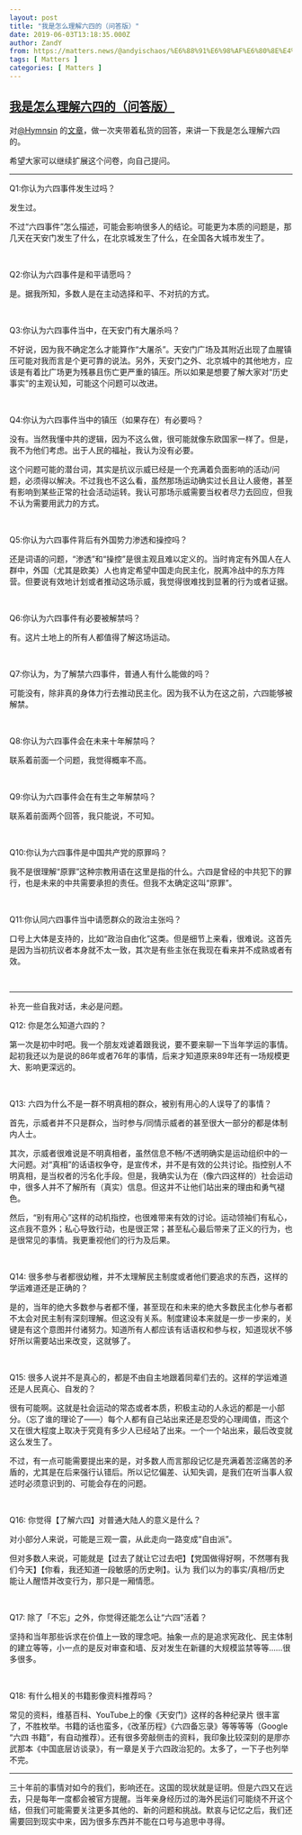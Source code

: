 ```yaml
---
layout: post
title: "我是怎么理解六四的（问答版）"
date: 2019-06-03T13:18:35.000Z
author: ZandY
from: https://matters.news/@andyischaos/%E6%88%91%E6%98%AF%E6%80%8E%E4%B9%88%E7%90%86%E8%A7%A3%E5%85%AD%E5%9B%9B%E7%9A%84-%E9%97%AE%E7%AD%94%E7%89%88-zdpuAq6PRe2B8oZf6KJXVwU9G7CKaWxhVUyxv4KuDbdPU3Bnd
tags: [ Matters ]
categories: [ Matters ]
---
```

<!--1559567915000-->
[我是怎么理解六四的（问答版）](https://matters.news/@andyischaos/%E6%88%91%E6%98%AF%E6%80%8E%E4%B9%88%E7%90%86%E8%A7%A3%E5%85%AD%E5%9B%9B%E7%9A%84-%E9%97%AE%E7%AD%94%E7%89%88-zdpuAq6PRe2B8oZf6KJXVwU9G7CKaWxhVUyxv4KuDbdPU3Bnd)
------

<div>
<p>对<a class="mention" href="https://matters.news/@lzybio" target="_blank" data-display-name="Hymnsin" data-user-name="lzybio" data-id="VXNlcjoyNjM0">﻿<span>@Hymnsin</span>﻿</a> 的<a href="https://matters.news/@lzybio/8-8-404-%E4%B8%8D%E5%8F%AF%E8%A7%A6%E7%A2%B0%E7%9A%84%E6%9C%AA%E8%A7%A3%E4%B9%8B%E8%B0%9C-zdpuB2U7s9TakfLN6YhuGmV2WKy7jChKZQQs984ENqgHuYj2u" target="_blank">文章</a>，做一次夹带着私货的回答，来讲一下我是怎么理解六四的。</p><p>希望大家可以继续扩展这个问卷，向自己提问。</p><hr><p>Q1:你认为六四事件发生过吗？</p><p>发生过。</p><p>不过“六四事件”怎么描述，可能会影响很多人的结论。可能更为本质的问题是，那几天在天安门发生了什么，在北京城发生了什么，在全国各大城市发生了。</p><p><br></p><p>Q2:你认为六四事件是和平请愿吗？</p><p>是。据我所知，多数人是在主动选择和平、不对抗的方式。</p><p><br></p><p>Q3:你认为六四事件当中，在天安门有大屠杀吗？</p><p>不好说，因为我不确定怎么才能算作“大屠杀”。天安门广场及其附近出现了血腥镇压可能对我而言是个更可靠的说法。另外，天安门之外、北京城中的其他地方，应该是有着比广场更为残暴且伤亡更严重的镇压。所以如果是想要了解大家对“历史事实”的主观认知，可能这个问题可以改进。</p><p><br></p><p>Q4:你认为六四事件当中的镇压（如果存在）有必要吗？</p><p>没有。当然我懂中共的逻辑，因为不这么做，很可能就像东欧国家一样了。但是，我不为他们考虑。出于人民的福祉，我认为没有必要。</p><p>这个问题可能的潜台词，其实是抗议示威已经是一个充满着负面影响的活动/问题，必须得以解决。不过我也不这么看，虽然那场运动确实过长且让人疲倦，甚至有影响到某些正常的社会活动运转。我认可那场示威需要当权者尽力去回应，但我不认为需要用武力的方式。</p><p><br></p><p>Q5:你认为六四事件背后有外国势力渗透和操控吗？</p><p>还是词语的问题，“渗透”和“操控”是很主观且难以定义的。当时肯定有外国人在人群中，外国（尤其是欧美）人也肯定希望中国走向民主化，脱离冷战中的东方阵营。但要说有效地计划或者推动这场示威，我觉得很难找到显著的行为或者证据。</p><p><br></p><p>Q6:你认为六四事件有必要被解禁吗？</p><p>有。这片土地上的所有人都值得了解这场运动。</p><p><br></p><p>Q7:你认为，为了解禁六四事件，普通人有什么能做的吗？</p><p>可能没有，除非真的身体力行去推动民主化。因为我不认为在这之前，六四能够被解禁。</p><p><br></p><p>Q8:你认为六四事件会在未来十年解禁吗？</p><p>联系着前面一个问题，我觉得概率不高。</p><p><br></p><p>Q9:你认为六四事件会在有生之年解禁吗？</p><p>联系着前面两个回答，我只能说，不可知。</p><p><br></p><p>Q10:你认为六四事件是中国共产党的原罪吗？</p><p>我不是很理解“原罪”这种宗教用语在这里是指的什么。六四是曾经的中共犯下的罪行，也是未来的中共需要承担的责任。但我不太确定这叫“原罪”。</p><p><br></p><p>Q11:你认同六四事件当中请愿群众的政治主张吗？</p><p>口号上大体是支持的，比如“政治自由化”这类。但是细节上来看，很难说。这首先是因为当初抗议者本身就不太一致，其次是有些主张在我现在看来并不成熟或者有效。</p><p><br></p><hr><p>补充一些自我对话，未必是问题。</p><p>Q12: 你是怎么知道六四的？</p><p>第一次是初中时吧。我一个朋友戏谑着跟我说，要不要来聊一下当年学运的事情。起初我还以为是说的86年或者76年的事情，后来才知道原来89年还有一场规模更大、影响更深远的。</p><p><br></p><p>Q13: 六四为什么不是一群不明真相的群众，被别有用心的人误导了的事情？</p><p>首先，示威者并不只是群众，当时参与/同情示威者的甚至很大一部分的都是体制内人士。</p><p>其次，示威者很难说是不明真相者，虽然信息不畅/不透明确实是运动组织中的一大问题。对“真相”的话语权争夺，是宣传术，并不是有效的公共讨论。指控别人不明真相，是当权者的污名化手段。但是，我确实认为在（像六四这样的）社会运动中，很多人并不了解所有（真实）信息。但这并不让他们站出来的理由和勇气褪色。</p><p>然后，“别有用心”这样的动机指控，也很难带来有效的讨论。运动领袖们有私心，这点我不意外；私心导致行动，也是很正常；甚至私心最后带来了正义的行为，也是很常见的事情。我更重视他们的行为及后果。</p><p><br></p><p>Q14: 很多参与者都很幼稚，并不太理解民主制度或者他们要追求的东西，这样的学运难道还是正确的？</p><p>是的，当年的绝大多数参与者都不懂，甚至现在和未来的绝大多数民主化参与者都不太会对民主制有深刻理解。但这没有关系。制度建设本来就是一步一步来的，关键是有这个意图并付诸努力。知道所有人都应该有话语权和参与权，知道现状不够好所以需要站出来改变，这就够了。</p><p><br></p><p>Q15: 很多人说并不是真心的，都是不由自主地跟着同辈们去的。这样的学运难道还是人民真心、自发的？</p><p>很有可能啊。这就是社会运动的常态或者本质，积极主动的人永远的都是一小部分。（忘了谁的理论了——）每个人都有自己站出来还是忍受的心理阈值，而这个又在很大程度上取决于究竟有多少人已经站了出来。一个一个站出来，最后改变就这么发生了。</p><p>不过，有一点可能需要提出来的是，对多数人而言那段记忆是充满着苦涩痛苦的矛盾的，尤其是在后来强行认错后。所以记忆偏差、认知失调，是我们在听当事人叙述时必须意识到的、可能会存在的问题。</p><p><br></p><p>Q16: 你觉得【了解六四】对普通大陆人的意义是什么？</p><p>对小部分人来说，可能是三观一震，从此走向一路变成“自由派”。</p><p>但对多数人来说，可能就是【过去了就让它过去吧】【党国做得好啊，不然哪有我们今天】【你看，我还知道一段敏感的历史咧】。认为 我们以为的事实/真相/历史 能让人醒悟并改变行为，那只是一厢情愿。</p><p><br></p><p>Q17: 除了「不忘」之外，你觉得还能怎么让“六四”活着？</p><p>坚持和当年那些诉求在价值上一致的理念吧。抽象一点的是追求宪政化、民主体制的建立等等，小一点的是反对审查和墙、反对发生在新疆的大规模监禁等等……很多很多。</p><p><br></p><p>Q18: 有什么相关的书籍影像资料推荐吗？</p><p>常见的资料，维基百科、YouTube上的像《天安门》这样的各种纪录片 很丰富了，不胜枚举。书籍的话也蛮多，《改革历程》《六四备忘录》等等等等（Google “六四 书籍”，有自动推荐）。还有很多旁敲侧击的资料，我印象比较深刻的是廖亦武那本《中国底层访谈录》，有一章是关于六四政治犯的。太多了，一下子也列举不完。</p><hr><p>三十年前的事情对如今的我们，影响还在。这国的现状就是证明。但是六四又在远去，只是每年一度都会被官方提醒。当年亲身经历过的海外民运们可能绕不开这个结，但我们可能需要关注更多其他的、新的问题和挑战。默哀与记忆之后，我们还需要回到现实中来，因为很多东西并不能在口号与追思中寻得。</p>
</div>
